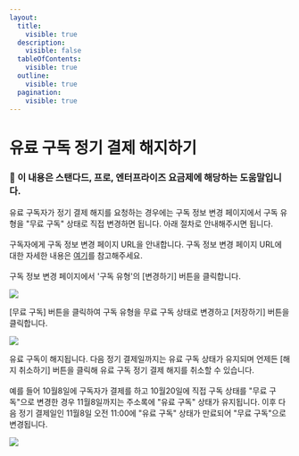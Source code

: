 ```yaml
---
layout:
  title:
    visible: true
  description:
    visible: false
  tableOfContents:
    visible: true
  outline:
    visible: true
  pagination:
    visible: true
---
```


# 유료 구독 정기 결제 해지하기

### **💬** 이 내용은 **스탠다드, 프로, 엔터프라이즈 요금제**에 해당하는 도움말입니다. <a href="#h_01ha12mep64zefx135d1fqfdbe" id="h_01ha12mep64zefx135d1fqfdbe"></a>

&#x20;

유료 구독자가 정기 결제 해지를 요청하는 경우에는 구독 정보 변경 페이지에서 구독 유형을 "무료 구독" 상태로 직접 변경하면 됩니다. 아래 절차로 안내해주시면 됩니다.\
\
구독자에게 구독 정보 변경 페이지 URL을 안내합니다. 구독 정보 변경 페이지 URL에 대한 자세한 내용은 [여기](https://help.stibee.com/hc/ko/articles/4756469564047)를 참고해주세요.\
\
구독 정보 변경 페이지에서 '구독 유형'의 \[변경하기] 버튼을 클릭합니다.

![](https://help.stibee.com/hc/article\_attachments/4756510171407)

&#x20;

\[무료 구독] 버튼을 클릭하여 구독 유형을 무료 구독 상태로 변경하고 \[저장하기] 버튼을 클릭합니다.

![](https://help.stibee.com/hc/article\_attachments/4756491397007)&#x20;

유료 구독이 해지됩니다. 다음 정기 결제일까지는 유료 구독 상태가 유지되며 언제든 \[해지 취소하기] 버튼을 클릭해 유료 구독 정기 결제 해지를 취소할 수 있습니다.\
\
예를 들어 10월8일에 구독자가 결제를 하고 10월20일에 직접 구독 상태를 "무료 구독"으로 변경한 경우 11월8일까지는 주소록에 "유료 구독" 상태가 유지됩니다. 이후 다음 정기 결제일인 11월8일 오전 11:00에 "유료 구독" 상태가 만료되어 "무료 구독"으로 변경됩니다.

![](https://help.stibee.com/hc/article\_attachments/4756505336719)

